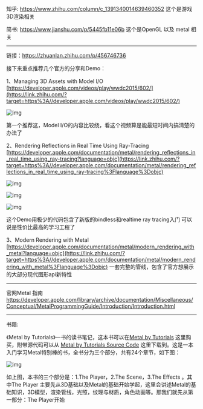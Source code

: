 知乎: https://www.zhihu.com/column/c_1391340014639460352   这个是游戏3D渲染相关

简书: https://www.jianshu.com/p/5445fb11e06b 这个是OpenGL 以及 metal 相关

---

链接：https://zhuanlan.zhihu.com/p/456746736

接下来重点推荐几个官方的分享和Demo：

1、Managing 3D Assets with Model I/O
[https://developer.apple.com/videos/play/wwdc2015/602/](https://link.zhihu.com/?target=https%3A//developer.apple.com/videos/play/wwdc2015/602/)

![img](https://pic2.zhimg.com/v2-a86371c3f07b105e0125c32dae139aa1_b.jpg)

第一个推荐这，Model I/O的内容比较绕，看这个视频算是能最短时间内搞清楚的办法了

2、Rendering Reflections in Real Time Using Ray-Tracing
[https://developer.apple.com/documentation/metal/rendering_reflections_in_real_time_using_ray-tracing?language=objc](https://link.zhihu.com/?target=https%3A//developer.apple.com/documentation/metal/rendering_reflections_in_real_time_using_ray-tracing%3Flanguage%3Dobjc)

![img](https://pic2.zhimg.com/v2-285519057da9699547cbbc21329caa61_b.jpg)

![img](https://pic4.zhimg.com/v2-c60eb10961e126e20f08b0543816e497_b.jpg)

![img](https://pic1.zhimg.com/v2-13eb5e2759761ebab90552e21c375864_b.jpg)


这个Demo用极少的代码包含了新版的bindless和realtime ray tracing入门
可以说是性价比最高的学习工程了

3、Modern Rendering with Metal
[https://developer.apple.com/documentation/metal/modern_rendering_with_metal?language=objc](https://link.zhihu.com/?target=https%3A//developer.apple.com/documentation/metal/modern_rendering_with_metal%3Flanguage%3Dobjc)
一套完整的管线，包含了官方想展示的大部分现代图形api新特性





---



官网Metal 指南  https://developer.apple.com/library/archive/documentation/Miscellaneous/Conceptual/MetalProgrammingGuide/Introduction/Introduction.html



---

书籍:

《Metal by Tutorials》一书的读书笔记，这本书可以在[Metal by Tutorials](https://link.zhihu.com/?target=https%3A//www.raywenderlich.com/books/metal-by-tutorials) 这里购买，附带源代码可以从 [Metal by Tutorials Source Code](https://link.zhihu.com/?target=https%3A//store.raywenderlich.com/products/metal-by-tutorials-source-code) 这里下载到。这是一本入门学习Metal特别棒的书，全书分为三个部分，共有24个章节，如下图：

![img](https://pic3.zhimg.com/80/v2-71daf3e1fe646dbe9670c968089a4f5a_720w.jpg)

如上图，本书的三个部分是：1.The Player，2.The Scene，3.The Effects 。其中The Player 主要先从3D基础以及Metal的基础开始学起，这里会讲述Metal的基础知识，3D模型，渲染管线，光照，纹理与材质，角色动画等。那我们就先从第一部分：The Player开始